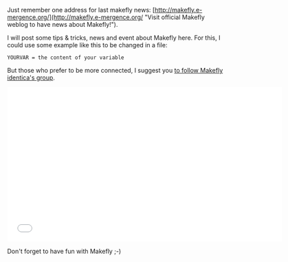 Just remember one address for last makefly news: [http://makefly.e-mergence.org/](http://makefly.e-mergence.org/ "Visit official Makefly weblog to have news about Makefly!").

I will post some tips & tricks, news and event about Makefly here. For this, I could use some example like this to be changed in a file:

    YOURVAR = the content of your variable

But those who prefer to be more connected, I suggest you [to follow Makefly identica's group](http://identi.ca/group/makefly).

<iframe width="640" height="360" src="//www.youtube.com/embed/dHURyRLMOK0" frameborder="0" allowfullscreen></iframe>

Don't forget to have fun with Makefly ;-)

